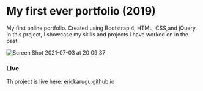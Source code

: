 # My first ever portfolio (2019)

My first online portfolio. Created using Bootstrap 4, HTML, CSS,and jQuery. In this project, 
I showcase my skills and projects I have worked on in the past.

![Screen Shot 2021-07-03 at 20 09 37](https://user-images.githubusercontent.com/26389470/124361946-bd797680-dc3a-11eb-87c4-969c595fdcfe.png)

### Live
Th project is live here: [erickarugu.github.io](https://erickarugu.github.io)
